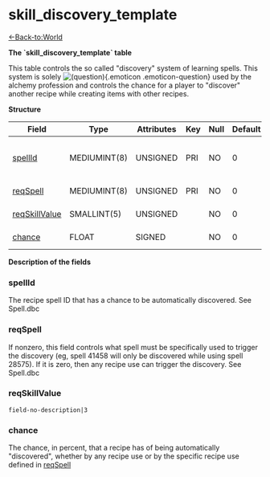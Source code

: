 # skill\_discovery\_template

[<-Back-to:World](database-world.md)

**The \`skill\_discovery\_template\` table**

This table controls the so called "discovery" system of learning spells. This system is solely ![(question)](images/icons/emoticons/help_16.png){.emoticon .emoticon-question} used by the alchemy profession and controls the chance for a player to "discover" another recipe while creating items with other recipes.

**Structure**

| Field              | Type         | Attributes | Key | Null | Default | Extra | Comment                           |
|--------------------|--------------|------------|-----|------|---------|-------|-----------------------------------|
| [spellId][1]       | MEDIUMINT(8) | UNSIGNED   | PRI | NO   | 0       |       | SpellId of the discoverable spell |
| [reqSpell][2]      | MEDIUMINT(8) | UNSIGNED   | PRI | NO   | 0       |       | spell requirement                 |
| [reqSkillValue][3] | SMALLINT(5)  | UNSIGNED   |     | NO   | 0       |       | skill points requirement          |
| [chance][4]        | FLOAT        | SIGNED     |     | NO   | 0       |       | chance to discover                |

[1]: #spellid
[2]: #reqspell
[3]: #reqskillvalue
[4]: #chance

**Description of the fields**

### spellId

The recipe spell ID that has a chance to be automatically discovered. See Spell.dbc

### reqSpell

If nonzero, this field controls what spell must be specifically used to trigger the discovery (eg, spell 41458 will only be discovered while using spell 28575). If it is zero, then any recipe use can trigger the discovery. See Spell.dbc

### reqSkillValue

`field-no-description|3`

### chance

The chance, in percent, that a recipe has of being automatically "discovered", whether by any recipe use or by the specific recipe use defined in [reqSpell](#skill_discovery_template-reqSpell)
